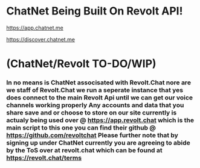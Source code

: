 # ChatNet Being Built On Revolt API!
https://app.chatnet.me

https://discover.chatnet.me

# (ChatNet/Revolt TO-DO/WIP)

### In no means is ChatNet associsated with Revolt.Chat nore are we staff of Revolt.Chat we run a seperate instance that yes does connect to the main Revolt Api until we can get our voice channels working properly Any accounts and data that you share save and or choose to store on our site currently is actualy being used over @ https://app.revolt.chat which is the main script to this one you can find their github @ https://github.com/revoltchat Please further note that by signing up under ChatNet currently you are agreeing to abide by the ToS over at revolt.chat which can be found at https://revolt.chat/terms
